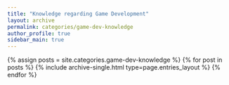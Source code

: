 ```yaml
---
title: "Knowledge regarding Game Development"
layout: archive
permalink: categories/game-dev-knowledge
author_profile: true
sidebar_main: true
---
```


{% assign posts = site.categories.game-dev-knowledge %}
{% for post in posts %} {% include archive-single.html type=page.entries_layout %} {% endfor %}
